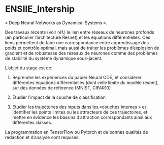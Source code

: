 # ENSIIE_Intership
« Deep Neural Networks as Dynamical Systems ».

Des travaux récents (voir réf.) le lien entre réseaux de neurones profonds (en particulier l’architecture Resnet) et les équations différentielles.
Ces liens permettent de faire une correspondance entre apprentissage des poids et contrôle optimal, mais aussi de traiter les problèmes d’explosion de gradient et de robustesse des réseaux de neurones comme des problèmes de stabilité du système dynamique sous-jacent.

L’objet du stage est de:

1. Reprendre les expériences du papier Neural ODE, et considérer différentes équations différentielles (dont celle limite du modèle resnet), sur des données de référence (MNIST, CIFAR10)

2. Etudier l’impact de la  couche de classification

3. Etudier les trajectoires des inputs dans les «couches internes » et identifier les points limites ou les attracteurs de ces trajectoires, et mettre en évidence les bassins d’attraction correspondants ainsi aux différentes classes.


 La programmation en TensorFlow ou Pytorch et de bonnes qualités de rédaction et d’analyse sont requises.
